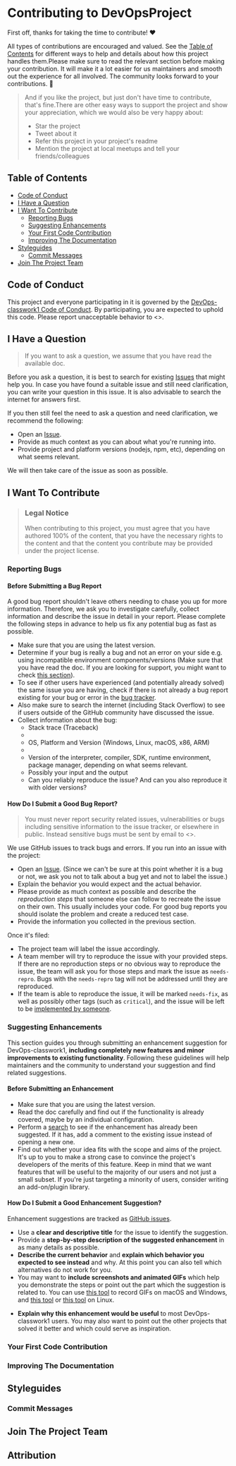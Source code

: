 <!-- omit in toc -->
# Contributing to DevOpsProject

First off, thanks for taking the time to contribute! ❤️

All types of contributions are encouraged and valued.
See the [Table of Contents](#table-of-contents)
for different ways to help and details about how this
project handles them.Please make sure to read the relevant
section before making your contribution. It will make it a
lot easier for us maintainers and smooth out the experience
for all involved. The community looks forward
to your contributions. 🎉

> And if you like the project, but just don't have time to
contribute, that's fine.There are other easy ways to support
the project and show your appreciation, which we would also be very happy about:
>
> - Star the project
> - Tweet about it
> - Refer this project in your project's readme
> - Mention the project at local meetups and tell your friends/colleagues

<!-- omit in toc -->
## Table of Contents

- [Code of Conduct](#code-of-conduct)
- [I Have a Question](#i-have-a-question)
- [I Want To Contribute](#i-want-to-contribute)
  - [Reporting Bugs](#reporting-bugs)
  - [Suggesting Enhancements](#suggesting-enhancements)
  - [Your First Code Contribution](#your-first-code-contribution)
  - [Improving The Documentation](#improving-the-documentation)
- [Styleguides](#styleguides)
  - [Commit Messages](#commit-messages)
- [Join The Project Team](#join-the-project-team)

## Code of Conduct

This project and everyone participating in it is governed by the
[DevOps-classwork1 Code of Conduct](https://github.com/KaterinaZaharieva/DevOpsProject/master/CODE_OF_CONDUCT.md).
By participating, you are expected to uphold this code. Please report
unacceptable behavior to <>.

## I Have a Question

> If you want to ask a question, we assume that you have read the available doc.

Before you ask a question, it is best to search for existing
[Issues](https://github.com/KaterinaZaharieva/DevOpsProject/issues)
that might help you. In case you have found a suitable issue and
still need clarification, you can write your question in this issue.
It is also advisable to search the internet for answers first.

If you then still feel the need to ask a question and need clarification,
we recommend the following:

- Open an [Issue](https://github.com/KaterinaZaharieva/DevOpsProject/issues/new).
- Provide as much context as you can about what you're running into.
- Provide project and platform versions (nodejs, npm, etc),
depending on what seems relevant.

We will then take care of the issue as soon as possible.

<!--
You might want to create a separate issue tag for questions and include
it in this description. People should then tag their issues accordingly.

Depending on how large the project is, you may want to outsource the
questioning, e.g. to Stack Overflow or Gitter. You may add additional
contact and information possibilities:
- IRC
- Slack
- Gitter
- Stack Overflow tag
- Blog
- FAQ
- Roadmap
- E-Mail List
- Forum
-->

## I Want To Contribute

> ### Legal Notice <!-- omit in toc -->
>
> When contributing to this project, you must agree that you have
> authored 100% of the content, that you have the necessary rights
> to the content and that the content you contribute may be provided
> under the project license.

### Reporting Bugs

<!-- omit in toc -->
#### Before Submitting a Bug Report

A good bug report shouldn't leave others needing to chase you
up for more information. Therefore, we ask you to investigate
carefully, collect information and describe the issue in
detail in your report. Please complete the following steps
in advance to help us fix any potential bug as fast as possible.

- Make sure that you are using the latest version.
- Determine if your bug is really a bug and not
an error on your side e.g. using incompatible
environment components/versions
(Make sure that you have read the doc. If you are looking
for support, you might want to check [this section](#i-have-a-question)).
- To see if other users have experienced
(and potentially already solved) the same issue you are having,
check if there is not already a bug report existing for your bug or error in
the [bug tracker](https://github.com/KaterinaZaharieva/DevOpsProject).
- Also make sure to search the internet
(including Stack Overflow) to see if users outside of
the GitHub community have discussed the issue.
- Collect information about the bug:
  - Stack trace (Traceback)
  -
  - OS, Platform and Version (Windows, Linux, macOS, x86, ARM)
  -
  - Version of the interpreter, compiler, SDK, runtime environment,
package manager, depending on what seems relevant.
  - Possibly your input and the output
  - Can you reliably reproduce the issue?
And can you also reproduce it with older versions?

<!-- omit in toc -->
#### How Do I Submit a Good Bug Report?

> You must never report security related issues, vulnerabilities
> or bugs including sensitive information
> to the issue tracker, or elsewhere in public.
> Instead sensitive bugs must be sent by email to <>.
<!-- You may add a PGP key to allow the messages 
to be sent encrypted as well. -->

We use GitHub issues to track bugs and errors.
If you run into an issue with the project:

- Open an [Issue](https://github.com/KaterinaZaharieva/DevOpsProject/issues/new).
(Since we can't be sure at this point whether
it is a bug or not, we ask you not to
talk about a bug yet and not to label the issue.)
- Explain the behavior you would expect and the actual behavior.
- Please provide as much context as possible and describe the *reproduction steps*
that someone else can follow to recreate the issue on their own.
This usually includes your code.
For good bug reports you should isolate the problem and create a reduced test case.
- Provide the information you collected in the previous section.

Once it's filed:

- The project team will label the issue accordingly.
- A team member will try to reproduce the issue with your provided steps.
If there are no reproduction steps or no obvious way to reproduce the issue,
the team will ask you for those steps and mark the issue as `needs-repro`.
Bugs with the `needs-repro` tag will not be addressed until they are reproduced.
- If the team is able to reproduce the issue, it will be marked `needs-fix`,
as well as possibly other tags (such as `critical`), and the issue will be
left to be [implemented by someone](#your-first-code-contribution).

<!-- You might want to create an issue template for bugs and errors
that can be used as a guide and that defines the structure of the
information to be included. If you do so, reference it here in the description. -->

### Suggesting Enhancements

This section guides you through submitting an
enhancement suggestion for DevOps-classwork1, **including completely new features
and minor improvements to existing functionality**.
Following these guidelines will help maintainers
and the community to understand your
suggestion and find related suggestions.

<!-- omit in toc -->
#### Before Submitting an Enhancement

- Make sure that you are using the latest version.
- Read the doc carefully and find out if the functionality is already
covered, maybe by an individual configuration.
- Perform a
[search](https://github.com/KaterinaZaharieva/DevOpsProject/issues) to
see if the enhancement has already been suggested. If it has,
add a comment to the existing issue instead of opening a new one.
- Find out whether your idea fits with the scope and aims
of the project. It's up to you to make a strong case to convince
the project's developers of the merits of this feature. Keep in
mind that we want features that will be useful to the majority
of our users and not just a small subset. If you're just
targeting a minority of users, consider writing an add-on/plugin library.

<!-- omit in toc -->
#### How Do I Submit a Good Enhancement Suggestion?

Enhancement suggestions are tracked as [GitHub issues](https://github.com/KaterinaZaharieva/DevOpsProject/issues).

- Use a **clear and descriptive title** for the issue to identify the suggestion.
- Provide a **step-by-step description of the suggested enhancement** in
as many details as possible.
- **Describe the current behavior** and
**explain which behavior you expected to see instead**
and why. At this point you can also tell which alternatives do not work for you.
- You may want to **include screenshots and animated GIFs** which help you demonstrate
the steps or point out the part which the suggestion is related to.
You can use [this tool](https://www.cockos.com/licecap/)
to record GIFs on macOS and Windows,
and [this tool](https://github.com/colinkeenan/silentcast) or
[this tool](https://github.com/GNOME/byzanz) on Linux.
<!-- this should only be included if the project has a GUI -->
- **Explain why this enhancement would be useful** to most DevOps-classwork1 users.
You may also want to point out the other projects that solved it better and which
could serve as inspiration.

<!-- You might want to create an issue template for enhancement 
suggestions that can be used as a guide and that defines the structure of the 
information to be included. If you do so, reference it here in the description. -->

### Your First Code Contribution

<!-- TODO
include Setup of env, IDE and typical getting started instructions?

-->

### Improving The Documentation

<!-- TODO
Updating, improving and correcting the documentation

-->

## Styleguides

### Commit Messages

<!-- TODO

-->

## Join The Project Team

<!-- TODO -->

<!-- omit in toc -->
## Attribution
